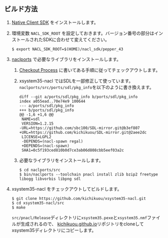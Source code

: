 ## ビルド方法

1. [Native Client SDK](https://developer.chrome.com/native-client/sdk/download) をインストールします。
2. 環境変数 `NACL_SDK_ROOT` を設定しておきます。バージョン番号の部分はインストールされたSDKに合わせて変えてください。
    ```
    $ export NACL_SDK_ROOT=$(HOME)/nacl_sdk/pepper_43
    ```

3. [naclports](https://code.google.com/p/naclports/) で必要なライブラリをインストールします。
    1. [Checkout Process](https://code.google.com/p/naclports/wiki/HowTo_Checkout?tm=4) に書いてある手順に従ってチェックアウトします。
    2. xsystem35-nacl ではSDLを一部修正して使っています。`naclports/src/ports/sdl/pkg_info`を以下のように書き換えます。

        ```
        diff --git a/ports/sdl/pkg_info b/ports/sdl/pkg_info
        index a055ead..70e74e9 100644
        --- a/ports/sdl/pkg_info
        +++ b/ports/sdl/pkg_info
        @@ -1,6 +1,6 @@
         NAME=sdl
         VERSION=1.2.15
        -URL=https://github.com/sbc100/SDL-mirror.git@b3ef807
        +URL=https://github.com/kichikuou/SDL-mirror.git@2aee2dc
         LICENSE=LGPL2
         -DEPENDS=(nacl-spawn regal)
         +DEPENDS=(nacl-spawn)
         SHA1=0c5f193ced810b0d7ce3ab06d808cbb5eef03a2c
        ```

    3. 必要なライブラリをインストールします。

        ```
        $ cd naclports/src
        $ bin/naclports --toolchain pnacl install zlib bzip2 freetype libogg libvorbis libpng sdl
        ```

4. xsystem35-nacl をチェックアウトしてビルドします。

    ```
    $ git clone https://github.com/kichikuou/xsystem35-nacl.git
    $ cd xsystem35-nacl/src
    $ make
    ```

    `src/pnacl/Release`ディレクトリに`xsystem35.pexe`と`xsystem35.nmf`ファイルが生成されるので、
[kichikuou.github.io](https://github.com/kichikuou/kichikuou.github.io)リポジトリをcloneしてxsystem35ディレクトリにコピーします。
